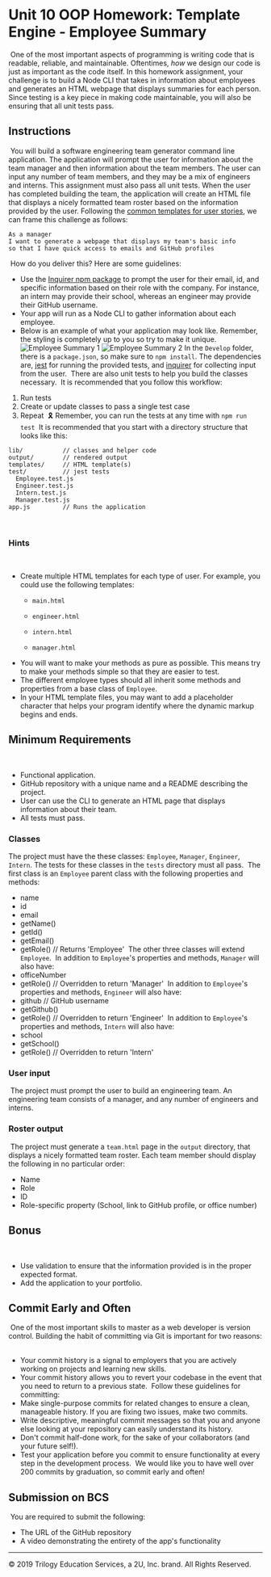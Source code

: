 # Unit 10 OOP Homework: Template Engine - Employee Summary
​
One of the most important aspects of programming is writing code that is readable, reliable, and maintainable. Oftentimes, *how* we design our code is just as important as the code itself. In this homework assignment, your challenge is to build a Node CLI that takes in information about employees and generates an HTML webpage that displays summaries for each person. Since testing is a key piece in making code maintainable, you will also be ensuring that all unit tests pass.
​
​
## Instructions
​
You will build a software engineering team generator command line application. The application will prompt the user for information about the team manager and then information about the team members. The user can input any number of team members, and they may be a mix of engineers and interns. This assignment must also pass all unit tests. When the user has completed building the team, the application will create an HTML file that displays a nicely formatted team roster based on the information provided by the user. Following the [common templates for user stories](https://en.wikipedia.org/wiki/User_story#Common_templates), we can frame this challenge as follows:
​
```
As a manager
I want to generate a webpage that displays my team's basic info
so that I have quick access to emails and GitHub profiles
```
​
How do you deliver this? Here are some guidelines:
​
* Use the [Inquirer npm package](https://github.com/SBoudrias/Inquirer.js/) to prompt the user for their email, id, and specific information based on their role with the company. For instance, an intern may provide their school, whereas an engineer may provide their GitHub username.
​
* Your app will run as a Node CLI to gather information about each employee.
​
* Below is an example of what your application may look like. Remember, the styling is completely up to you so try to make it unique.
​
![Employee Summary 1](./Assets/10-OOP-homework-demo-1.png)
![Employee Summary 2](./Assets/10-OOP-homework-demo-2.png)
​
In the `Develop` folder, there is a `package.json`, so make sure to `npm install`.
​
The dependencies are, [jest](https://jestjs.io/) for running the provided tests, and [inquirer](https://www.npmjs.com/package/inquirer) for collecting input from the user.
​
There are also unit tests to help you build the classes necessary.
​
It is recommended that you follow this workflow:
​
1. Run tests
2. Create or update classes to pass a single test case
3. Repeat
​
🎗 Remember, you can run the tests at any time with `npm run test`
​
It is recommended that you start with a directory structure that looks like this:
​
```
lib/           // classes and helper code
output/        // rendered output
templates/     // HTML template(s)
test/          // jest tests
  Employee.test.js
  Engineer.test.js
  Intern.test.js
  Manager.test.js
app.js         // Runs the application
```
​
### Hints
​
* Create multiple HTML templates for each type of user. For example, you could use the following templates:
​
  * `main.html`
​
  * `engineer.html`
  
  * `intern.html`
  
  * `manager.html`
​
* You will want to make your methods as pure as possible. This means try to make your methods simple so that they are easier to test.
​
* The different employee types should all inherit some methods and properties from a base class of `Employee`.
​
* In your HTML template files, you may want to add a placeholder character that helps your program identify where the dynamic markup begins and ends.
​
## Minimum Requirements
​
* Functional application.
​
* GitHub repository with a unique name and a README describing the project.
​
* User can use the CLI to generate an HTML page that displays information about their team.
​
* All tests must pass.
​
### Classes
The project must have the these classes: `Employee`, `Manager`, `Engineer`,
`Intern`. The tests for these classes in the `tests` directory must all pass.
​
The first class is an `Employee` parent class with the following properties and
methods:
​
  * name
  * id
  * email
  * getName()
  * getId()
  * getEmail()
  * getRole() // Returns 'Employee'
​
The other three classes will extend `Employee`. 
​
In addition to `Employee`'s properties and methods, `Manager` will also have:
​
  * officeNumber
​
  * getRole() // Overridden to return 'Manager'
​
In addition to `Employee`'s properties and methods, `Engineer` will also have:
​
  * github  // GitHub username
​
  * getGithub()
​
  * getRole() // Overridden to return 'Engineer'
​
In addition to `Employee`'s properties and methods, `Intern` will also have:
​
  * school 
​
  * getSchool()
​
  * getRole() // Overridden to return 'Intern'
​
### User input
​
The project must prompt the user to build an engineering team. An engineering
team consists of a manager, and any number of engineers and interns.
​
### Roster output
​
The project must generate a `team.html` page in the `output` directory, that displays a nicely formatted team roster. Each team member should display the following in no particular order:
​
  * Name
​
  * Role
​
  * ID
​
  * Role-specific property (School, link to GitHub profile, or office number)
​
## Bonus
​
* Use validation to ensure that the information provided is in the proper expected format.
​
* Add the application to your portfolio.
​
## Commit Early and Often
​
One of the most important skills to master as a web developer is version control. Building the habit of committing via Git is important for two reasons:
​
* Your commit history is a signal to employers that you are actively working on projects and learning new skills.
​
* Your commit history allows you to revert your codebase in the event that you need to return to a previous state.
​
Follow these guidelines for committing:
​
* Make single-purpose commits for related changes to ensure a clean, manageable history. If you are fixing two issues, make two commits.
​
* Write descriptive, meaningful commit messages so that you and anyone else looking at your repository can easily understand its history.
​
* Don't commit half-done work, for the sake of your collaborators (and your future self!).
​
* Test your application before you commit to ensure functionality at every step in the development process.
​
We would like you to have well over 200 commits by graduation, so commit early and often!
​
​
## Submission on BCS
​
You are required to submit the following:
​
* The URL of the GitHub repository
​
* A video demonstrating the entirety of the app's functionality 
​
- - -
© 2019 Trilogy Education Services, a 2U, Inc. brand. All Rights Reserved.